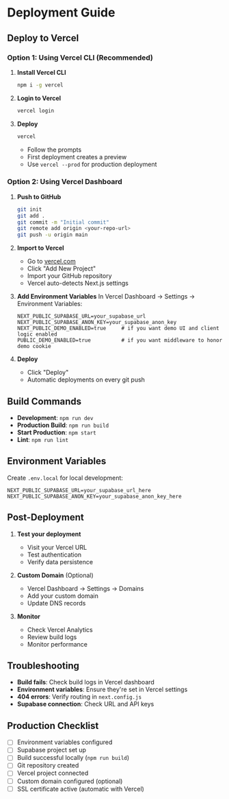 # Deployment Guide

## Deploy to Vercel

### Option 1: Using Vercel CLI (Recommended)

1. **Install Vercel CLI**
   ```bash
   npm i -g vercel
   ```

2. **Login to Vercel**
   ```bash
   vercel login
   ```

3. **Deploy**
   ```bash
   vercel
   ```
   - Follow the prompts
   - First deployment creates a preview
   - Use `vercel --prod` for production deployment

### Option 2: Using Vercel Dashboard

1. **Push to GitHub**
   ```bash
   git init
   git add .
   git commit -m "Initial commit"
   git remote add origin <your-repo-url>
   git push -u origin main
   ```

2. **Import to Vercel**
   - Go to [vercel.com](https://vercel.com)
   - Click "Add New Project"
   - Import your GitHub repository
   - Vercel auto-detects Next.js settings

3. **Add Environment Variables**
   In Vercel Dashboard → Settings → Environment Variables:
   ```
   NEXT_PUBLIC_SUPABASE_URL=your_supabase_url
   NEXT_PUBLIC_SUPABASE_ANON_KEY=your_supabase_anon_key
   NEXT_PUBLIC_DEMO_ENABLED=true     # if you want demo UI and client logic enabled
   PUBLIC_DEMO_ENABLED=true          # if you want middleware to honor demo cookie
   ```

4. **Deploy**
   - Click "Deploy"
   - Automatic deployments on every git push

## Build Commands

- **Development**: `npm run dev`
- **Production Build**: `npm run build`
- **Start Production**: `npm start`
- **Lint**: `npm run lint`

## Environment Variables

Create `.env.local` for local development:
```env
NEXT_PUBLIC_SUPABASE_URL=your_supabase_url_here
NEXT_PUBLIC_SUPABASE_ANON_KEY=your_supabase_anon_key_here
```

## Post-Deployment

1. **Test your deployment**
   - Visit your Vercel URL
   - Test authentication
   - Verify data persistence

2. **Custom Domain** (Optional)
   - Vercel Dashboard → Settings → Domains
   - Add your custom domain
   - Update DNS records

3. **Monitor**
   - Check Vercel Analytics
   - Review build logs
   - Monitor performance

## Troubleshooting

- **Build fails**: Check build logs in Vercel dashboard
- **Environment variables**: Ensure they're set in Vercel settings
- **404 errors**: Verify routing in `next.config.js`
- **Supabase connection**: Check URL and API keys

## Production Checklist

- [ ] Environment variables configured
- [ ] Supabase project set up
- [ ] Build successful locally (`npm run build`)
- [ ] Git repository created
- [ ] Vercel project connected
- [ ] Custom domain configured (optional)
- [ ] SSL certificate active (automatic with Vercel)
